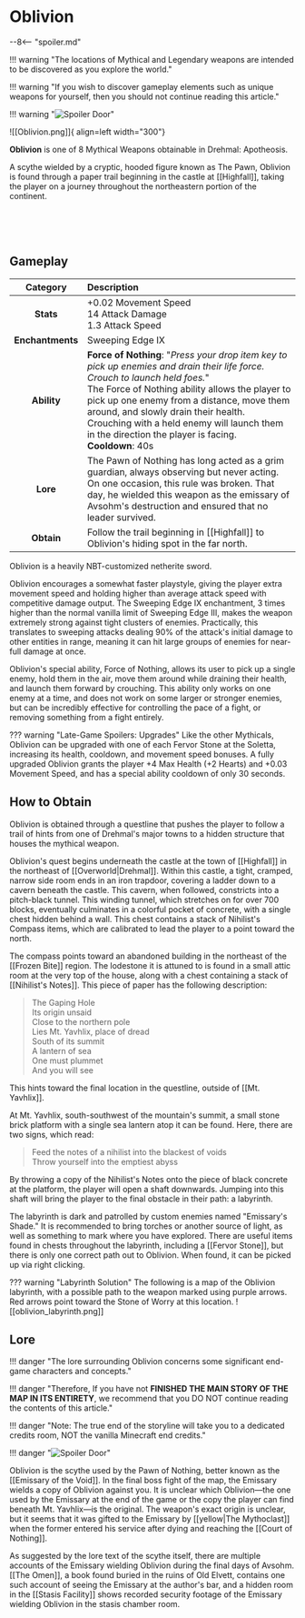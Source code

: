 # Oblivion

--8<-- "spoiler.md"

!!! warning "The locations of Mythical and Legendary weapons are intended to be discovered as you explore the world."

!!! warning "If you wish to discover gameplay elements such as unique weapons for yourself, then you should not continue reading this article."

!!! warning "![Spoiler Door](/assets/img/spoiler_door.png)"

![[Oblivion.png]]{ align=left width="300"}

**Oblivion** is one of 8 Mythical Weapons obtainable in Drehmal: Apotheosis.

A scythe wielded by a cryptic, hooded figure known as The Pawn, Oblivion is found through a paper trail beginning in the castle at [[Highfall]], taking the player on a journey throughout the northeastern portion of the continent.

<br> <br> <br>

## Gameplay

| Category | Description                 |
|:--------------------------------:|:-----------------------------------------------------------------------------------------------------------------------------------------------------------------------------|
| **Stats**                        | +0.02 Movement Speed <br> 14 Attack Damage <br> 1.3 Attack Speed                                           |
| **Enchantments**                 | Sweeping Edge IX                   |
| **Ability**                      | **Force of Nothing**: "*Press your drop item key to pick up enemies and drain their life force. Crouch to launch held foes.*" <br> The Force of Nothing ability allows the player to pick up one enemy from a distance, move them around, and slowly drain their health. Crouching with a held enemy will launch them in the direction the player is facing. <br> **Cooldown**: 40s |
| **Lore**                         | The Pawn of Nothing has long acted as a grim guardian, always observing but never acting. On one occasion, this rule was broken. That day, he wielded this weapon as the emissary of Avsohm's destruction and ensured that no leader survived.    |
| **Obtain**                       | Follow the trail beginning in [[Highfall]] to Oblivion's hiding spot in the far north. |

Oblivion is a heavily NBT-customized netherite sword.

Oblivion encourages a somewhat faster playstyle, giving the player extra movement speed and holding higher than average attack speed with competitive damage output. The Sweeping Edge IX enchantment, 3 times higher than the normal vanilla limit of Sweeping Edge III, makes the weapon extremely strong against tight clusters of enemies. Practically, this translates to sweeping attacks dealing 90% of the attack's initial damage to other entities in range, meaning it can hit large groups of enemies for near-full damage at once.

Oblivion's special ability, Force of Nothing, allows its user to pick up a single enemy, hold them in the air, move them around while draining their health, and launch them forward by crouching. This ability only works on one enemy at a time, and does not work on some larger or stronger enemies, but can be incredibly effective for controlling the pace of a fight, or removing something from a fight entirely.

??? warning "Late-Game Spoilers: Upgrades"
    Like the other Mythicals, Oblivion can be upgraded with one of each Fervor Stone at the Soletta, increasing its health, cooldown, and movement speed bonuses. A fully upgraded Oblivion grants the player +4 Max Health (+2 Hearts) and +0.03 Movement Speed, and has a special ability cooldown of only 30 seconds.

## How to Obtain
Oblivion is obtained through a questline that pushes the player to follow a trail of hints from one of Drehmal's major towns to a hidden structure that houses the mythical weapon.

Oblivion's quest begins underneath the castle at the town of [[Highfall]] in the northeast of [[Overworld|Drehmal]]. Within this castle, a tight, cramped, narrow side room ends in an iron trapdoor, covering a ladder down to a cavern beneath the castle. This cavern, when followed, constricts into a pitch-black tunnel. This winding tunnel, which stretches on for over 700 blocks, eventually culminates in a colorful pocket of concrete, with a single chest hidden behind a wall. This chest contains a stack of Nihilist's Compass items, which are calibrated to lead the player to a point toward the north.

The compass points toward an abandoned building in the northeast of the [[Frozen Bite]] region. The lodestone it is attuned to is found in a small attic room at the very top of the house, along with a chest containing a stack of [[Nihilist's Notes]]. This piece of paper has the following description:

> The Gaping Hole <br>
> Its origin unsaid <br>
> Close to the northern pole <br>
> Lies Mt. Yavhlix, place of dread <br>
> South of its summit <br>
> A lantern of sea <br>
> One must plummet <br>
> And you will see 

This hints toward the final location in the questline, outside of [[Mt. Yavhlix]].

At Mt. Yavhlix, south-southwest of the mountain's summit, a small stone brick platform with a single sea lantern atop it can be found. Here, there are two signs, which read: <br>
> Feed the notes of a nihilist into the blackest of voids <br>
> Throw yourself into the emptiest abyss

By throwing a copy of the Nihilist's Notes onto the piece of black concrete at the platform, the player will open a shaft downwards. Jumping into this shaft will bring the player to the final obstacle in their path: a labyrinth.

The labyrinth is dark and patrolled by custom enemies named "Emissary's Shade." It is recommended to bring torches or another source of light, as well as something to mark where you have explored. There are useful items found in chests throughout the labyrinth, including a [[Fervor Stone]], but there is only one correct path out to Oblivion. When found, it can be picked up via right clicking.

??? warning "Labyrinth Solution"
    The following is a map of the Oblivion labyrinth, with a possible path to the weapon marked using purple arrows. Red arrows point toward the Stone of Worry at this location.
    ![[oblivion_labyrinth.png]]

## Lore

!!! danger "The lore surrounding Oblivion concerns some significant end-game characters and concepts."

!!! danger "Therefore, If you have not **FINISHED THE MAIN STORY OF THE MAP IN ITS ENTIRETY**, we recommend that you DO NOT continue reading the contents of this article."

!!! danger "Note: The true end of the storyline will take you to a dedicated credits room, NOT the vanilla Minecraft end credits."

!!! danger "![Spoiler Door](/assets/img/spoiler_door.png)"

Oblivion is the scythe used by the Pawn of Nothing, better known as the [[Emissary of the Void]]. In the final boss fight of the map, the Emissary wields a copy of Oblivion against you. It is unclear which Oblivion—the one used by the Emissary at the end of the game or the copy the player can find beneath Mt. Yavhlix—is the original. The weapon's exact origin is unclear, but it seems that it was gifted to the Emissary by [[yellow|The Mythoclast]] when the former entered his service after dying and reaching the [[Court of Nothing]]. 

As suggested by the lore text of the scythe itself, there are multiple accounts of the Emissary wielding Oblivion during the final days of Avsohm. [[The Omen]], a book found buried in the ruins of Old Elvett, contains one such account of seeing the Emissary at the author's bar, and a hidden room in the [[Stasis Facility]] shows recorded security footage of the Emissary wielding Oblivion in the stasis chamber room.